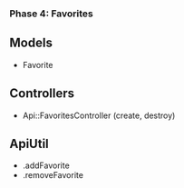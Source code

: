 ### Phase 4: Favorites

## Models
* Favorite

## Controllers
* Api::FavoritesController (create, destroy)

## ApiUtil
* .addFavorite
* .removeFavorite

